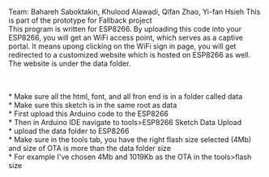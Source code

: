 Team: Bahareh Saboktakin, Khulood Alawadi, Qifan Zhao, Yi-fan Hsieh
 This is part of the prototype for Fallback project <br />
 This program is written for ESP8266. By uploading this code into your ESP8266, you will get an WiFi access point, which serves as a captive portal. It means upong clicking on the WiFi sign in page, you will get redirected to a customized website which is hosted on ESP8266 as well. The website is under the data folder. <br />
 
<br />
<br />
 *  Make sure all the html, font, and all fron end is in a folder called data <br />
 *  Make sure this sketch is in the same root as data <br />
 *  First upload this Arduino code to the ESP8266 <br />
 *  Then in Arduino IDE navigate to tools>ESP8266 Sketch Data Upload  <br />
 *  upload the data folder to ESP8266 <br />
 *  Make sure in the tools tab, you have the right flash size selected (4Mb) and size of OTA is more than the data folder size <br />
 *  For example I've chosen 4Mb and 1019Kb as the OTA in the tools>flash size <br />
 


